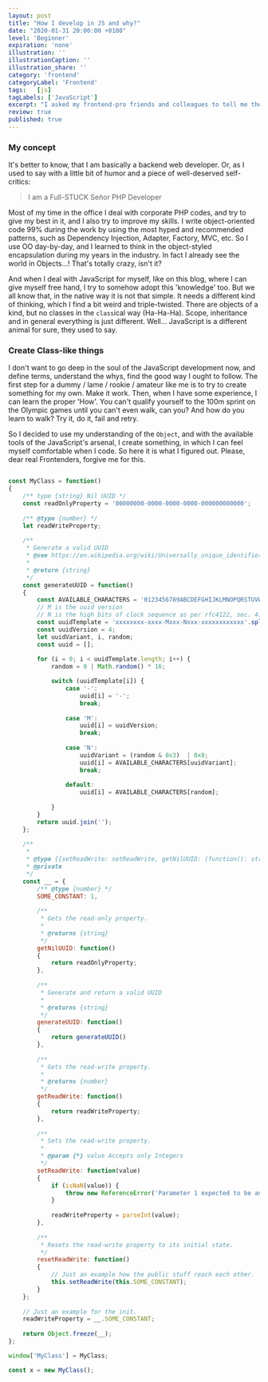 ```yaml
---
layout: post
title: "How I develop in JS and why?"
date: "2020-01-31 20:00:00 +0100"
level: 'Beginner'
expiration: 'none'
illustration: ''
illustrationCaption: ''
illustration_share: ''
category: 'frontend'
categoryLabel: 'Frontend'
tags:   [js]
tagLabels: ['JavaScript']
excerpt: "I asked my frontend-pro friends and colleagues to tell me their honest opinions about my codes. Well, I got it."
review: true
published: true
---
```


### My concept

It's better to know, that I am basically a backend web developer. Or, as I used to say with a little bit of humor and a piece of well-deserved self-critics:

> I am a Full-STUCK Señor PHP Developer

Most of my time in the office I deal with corporate PHP codes, and try to give my best in it, and I also try to improve my skills. I write object-oriented
code 99% during the work by using the most hyped and recommended patterns, such as Dependency Injection, Adapter, Factory, MVC, etc. So I use OO day-by-day,
and I learned to think in the object-styled encapsulation during my years in the industry. In fact I already see the world in Objects...!
That's totally crazy, isn't it?

And when I deal with JavaScript for myself, like on this blog, where I can give myself free hand, I try to somehow adopt this 'knowledge' too. But we
all know that, in the native way it is not that simple. It needs a different kind of thinking, which I find a bit weird and triple-twisted. There are
objects of a kind, but no classes in the `class`ical way (Ha-Ha-Ha). Scope, inheritance and in general everything is just different.
Well... JavaScript is a different animal for sure, they used to say.

### Create Class-like things

I don't want to go deep in the soul of the JavaScript development now, and define terms, understand the whys, find the good way I ought to follow.
The first step for a dummy / lame / rookie / amateur like me is to try to create something for my own. Make it work. Then, when I have some experience,
I can learn the proper 'How'. You can't qualify yourself to the 100m sprint on the Olympic games until you can't even walk, can you? And how do you learn
to walk? Try it, do it, fail and retry.

So I decided to use my understanding of the `Object`, and with the available tools of the JavaScript's arsenal, I create something, in which I can feel
myself comfortable when I code. So here it is what I figured out. Please, dear real Frontenders, forgive me for this.

```js

const MyClass = function()
{
    /** type {string} Nil UUID */
    const readOnlyProperty = '00000000-0000-0000-0000-000000000000';
    
    /** @type {number} */
    let readWriteProperty;
    
    /**
     * Generate a valid UUID 
     * @see https://en.wikipedia.org/wiki/Universally_unique_identifier
     * 
     * @return {string}
     */
    const generateUUID = function()
    {
        const AVAILABLE_CHARACTERS = '0123456789ABCDEFGHIJKLMNOPQRSTUVWXYZabcdefghijklmnopqrstuvwxyz'.split('');
        // M is the uuid version
        // N is the high bits of clock sequence as per rfc4122, sec. 4.1.5
        const uuidTemplate = 'xxxxxxxx-xxxx-Mxxx-Nxxx-xxxxxxxxxxxx'.split('');
        const uuidVersion = 4;
        let uuidVariant, i, random;
        const uuid = [];
        
        for (i = 0; i < uuidTemplate.length; i++) {
            random = 0 | Math.random() * 16;

            switch (uuidTemplate[i]) {
                case '-':
                    uuid[i] = '-';
                    break;
                    
                case 'M':
                    uuid[i] = uuidVersion;
                    break;
                    
                case 'N':
                    uuidVariant = (random & 0x3)  | 0x8;
                    uuid[i] = AVAILABLE_CHARACTERS[uuidVariant];
                    break;
                
                default:
                    uuid[i] = AVAILABLE_CHARACTERS[random];
              
            }
        }
        return uuid.join('');
    };
    
    /**
     * 
     * @type {{setReadWrite: setReadWrite, getNilUUID: (function(): string), SOME_CONSTANT: number, getReadWrite: (function(): number), resetReadWrite: resetReadWrite, generateUUID: (function(): string)}}
     * @private
     */
    const __ = {
        /** @type {number} */
        SOME_CONSTANT: 1,
        
        /**
         * Gets the read-only property.
         * 
         * @returns {string}
         */
        getNilUUID: function() 
        { 
            return readOnlyProperty; 
        },
        
        /**
         * Generate and return a valid UUID
         * 
         * @returns {string}
         */
        generateUUID: function()
        {
            return generateUUID()
        },
        
        /**
         * Gets the read-write property.
         * 
         * @returns {number}
         */
        getReadWrite: function() 
        { 
            return readWriteProperty;
        },
        
        /**
         * Sets the read-write property.
         * 
         * @param {*} value Accepts only Integers
         */
        setReadWrite: function(value) 
        { 
            if (isNaN(value)) {
                throw new ReferenceError('Parameter 1 expected to be an integer, ' + (typeof value) + ' given.');
            }
            
            readWriteProperty = parseInt(value); 
        },
        
        /**
         * Resets the read-write property to its initial state.
         */ 
        resetReadWrite: function() 
        { 
            // Just an example how the public stuff reach each other.
            this.setReadWrite(this.SOME_CONSTANT); 
        }
    };
    
    // Just an example for the init.
    readWriteProperty = __.SOME_CONSTANT;
    
    return Object.freeze(__);
};

window['MyClass'] = MyClass;

const x = new MyClass();
```
